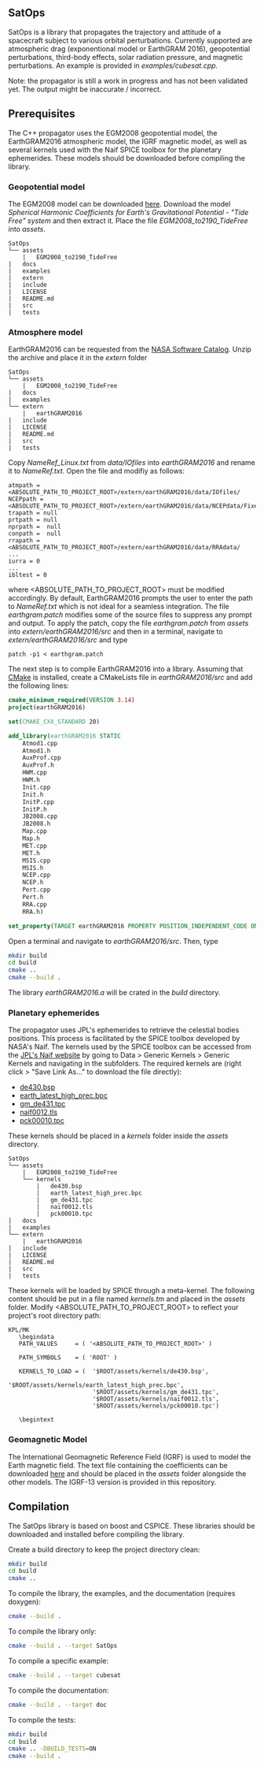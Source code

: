 ## SatOps

SatOps is a library that propagates the trajectory and attitude of a spacecraft subject to various orbital perturbations. Currently supported are atmospheric drag (exponentional model or EarthGRAM 2016), geopotential perturbations, third-body effects, solar radiation pressure, and magnetic perturbations. An example is provided in *examples/cubesat.cpp*.

Note: the propagator is still a work in progress and has not been validated yet. The output might be inaccurate / incorrect.

## Prerequisites

The C++ propagator uses the EGM2008 geopotential model, the EarthGRAM2016 atmospheric model, the IGRF magnetic model, as well as several kernels used with the Naif SPICE toolbox for the planetary ephemerides. These models should be downloaded before compiling the library.

### Geopotential model
The EGM2008 model can be downloaded [here](http://earth-info.nga.mil/GandG/wgs84/gravitymod/egm2008/first_release.html). Download the model *Spherical Harmonic Coefficients for Earth's Gravitational Potential - "Tide Free" system* and then extract it. Place the file *EGM2008_to2190_TideFree* into *assets*.

```
SatOps
└── assets
    |   EGM2008_to2190_TideFree
|   docs
|   examples
|   extern
|   include
|   LICENSE
|   README.md
|   src
|   tests
```

### Atmosphere model
EarthGRAM2016 can be requested from the [NASA Software Catalog](https://software.nasa.gov/software/MFS-32780-2). Unzip the archive and place it in the *extern* folder

```
SatOps
└── assets
    |   EGM2008_to2190_TideFree 	
|   docs
|   examples
└── extern
    |   earthGRAM2016
|   include
|   LICENSE
|   README.md
|   src
|   tests
```

Copy *NameRef_Linux.txt* from *data/IOfiles* into *earthGRAM2016* and rename it to *NameRef.txt*. Open the file and modifiy as follows:

    atmpath = <ABSOLUTE_PATH_TO_PROJECT_ROOT>/extern/earthGRAM2016/data/IOfiles/
    NCEPpath = <ABSOLUTE_PATH_TO_PROJECT_ROOT>/extern/earthGRAM2016/data/NCEPdata/FixedBin/
    trapath = null
    prtpath = null
    nprpath =  null
    conpath =  null
    rrapath = <ABSOLUTE_PATH_TO_PROJECT_ROOT>/extern/earthGRAM2016/data/RRAdata/
    ...
    iurra = 0
    ...
    ibltest = 0

where <ABSOLUTE_PATH_TO_PROJECT_ROOT> must be modified accordingly. By default, EarthGRAM2016 prompts the user to enter the path to *NameRef.txt* which is not ideal for a seamless integration. The file *earthgram.patch* modifies some of the source files to suppress any prompt and output. To apply the patch, copy the file *earthgram.patch* from *assets* into *extern/earthGRAM2016/src* and then in a terminal, navigate to *extern/earthGRAM2016/src* and type

    patch -p1 < earthgram.patch

The next step is to compile EarthGRAM2016 into a library. Assuming that [CMake](https://cmake.org/) is installed, create a CMakeLists file in *earthGRAM2016/src* and add the following lines:

```cmake
cmake_minimum_required(VERSION 3.14)
project(earthGRAM2016)

set(CMAKE_CXX_STANDARD 20)

add_library(earthGRAM2016 STATIC
    Atmod1.cpp
    Atmod1.h
    AuxProf.cpp
    AuxProf.h
    HWM.cpp
    HWM.h
    Init.cpp
    Init.h
    InitP.cpp
    InitP.h
    JB2008.cpp
    JB2008.h
    Map.cpp
    Map.h
    MET.cpp
    MET.h
    MSIS.cpp
    MSIS.h
    NCEP.cpp
    NCEP.h
    Pert.cpp
    Pert.h
    RRA.cpp
    RRA.h)

set_property(TARGET earthGRAM2016 PROPERTY POSITION_INDEPENDENT_CODE ON)
```

Open a terminal and navigate to *earthGRAM2016/src*. Then, type

```zsh
mkdir build
cd build
cmake ..
cmake --build .
```

The library *earthGRAM2016.a* will be crated in the *build* directory.

### Planetary ephemerides
The propagator uses JPL's ephemerides to retrieve the celestial bodies positions. This process is facilitated by the SPICE toolbox developed by NASA's Naif. The kernels used by the SPICE toolbox can be accessed from the [JPL's Naif website](https://naif.jpl.nasa.gov/pub/naif/generic_kernels/) by going to Data > Generic Kernels > Generic Kernels and navigating in the subfolders. The required kernels are (right click > "Save Link As..." to download the file directly):
- [de430.bsp](https://naif.jpl.nasa.gov/pub/naif/generic_kernels/spk/planets/de430.bsp)
- [earth_latest_high_prec.bpc](https://naif.jpl.nasa.gov/pub/naif/generic_kernels/pck/earth_latest_high_prec.bpc)
- [gm_de431.tpc](https://naif.jpl.nasa.gov/pub/naif/generic_kernels/pck/gm_de431.tpc)
- [naif0012.tls](https://naif.jpl.nasa.gov/pub/naif/generic_kernels/lsk/naif0012.tls)
- [pck00010.tpc](https://naif.jpl.nasa.gov/pub/naif/generic_kernels/pck/pck00010.tpc)

These kernels should be placed in a *kernels* folder inside the *assets* directory.

```
SatOps
└── assets
    |   EGM2008_to2190_TideFree 
    └── kernels
        |   de430.bsp
        |   earth_latest_high_prec.bpc
        |   gm_de431.tpc
        |   naif0012.tls
        |   pck00010.tpc
|   docs
|   examples
└── extern
    |   earthGRAM2016
|   include
|   LICENSE
|   README.md
|   src
|   tests
```

These kernels will be loaded by SPICE through a meta-kernel. The following content should be put in a file named *kernels.tm* and placed in the *assets* folder. Modify <ABSOLUTE_PATH_TO_PROJECT_ROOT> to reflect your project's root directory path:

    KPL/MK
       \begindata
       PATH_VALUES     = ( '<ABSOLUTE_PATH_TO_PROJECT_ROOT>' )
       
       PATH_SYMBOLS    = ( 'ROOT' )
    
       KERNELS_TO_LOAD = (  '$ROOT/assets/kernels/de430.bsp',
                            '$ROOT/assets/kernels/earth_latest_high_prec.bpc',
                            '$ROOT/assets/kernels/gm_de431.tpc',
                            '$ROOT/assets/kernels/naif0012.tls',
                            '$ROOT/assets/kernels/pck00010.tpc')
     
       \begintext

### Geomagnetic Model

The International Geomagnetic Reference Field (IGRF) is used to model the Earth magnetic field. The text file containing the coefficients can be downloaded [here](https://www.ngdc.noaa.gov/IAGA/vmod/igrf.html) and should be placed in the *assets* folder alongside the other models. The IGRF-13 version is provided in this repository.


## Compilation

The SatOps library is based on boost and CSPICE. These libraries should be downloaded and installed before compiling the library. 

Create a build directory to keep the project directory clean:

```zsh
mkdir build
cd build
cmake ..
```

To compile the library, the examples, and the documentation (requires doxygen):

```zsh
cmake --build . 
```

To compile the library only:

```zsh
cmake --build . --target SatOps
```

To compile a specific example:

```zsh
cmake --build . --target cubesat
```

To compile the documentation:

```zsh
cmake --build . --target doc
```

To compile the tests:

```zsh
mkdir build
cd build
cmake .. -DBUILD_TESTS=ON
cmake --build .
```


